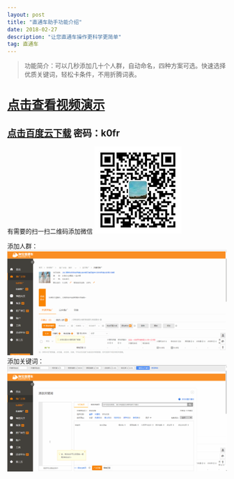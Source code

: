 ```yaml
---
layout: post
title: "直通车助手功能介绍"
date: 2018-02-27
description: "让您直通车操作更科学更简单"
tag: 直通车
---   
```


>功能简介：可以几秒添加几十个人群，自动命名，四种方案可选。快速选择优质关键词，轻松卡条件，不用折腾词表。

# [点击查看视频演示](http://v.youku.com/v_show/id_XMzQzNjM1MjM2MA==.html?spm=a2h3j.8428770.3416059.1 )  
## [点击百度云下载](https://pan.baidu.com/s/1i7d9wih) 密码：k0fr
有需要的扫一扫二维码添加微信
![](/img/直通车助手使用说明/weixin.jpg)  

添加人群：  
![](/img/直通车助手使用说明/添加人群演示.gif)  
添加关键词：  
![](/img/直通车助手使用说明/添加关键词演示.gif)   
